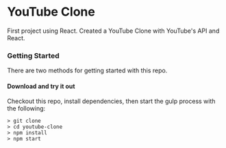 # YouTube Clone

First project using React. Created a YouTube Clone with YouTube's API and React.

### Getting Started

There are two methods for getting started with this repo.

#### Download and try it out
Checkout this repo, install dependencies, then start the gulp process with the following:

```
> git clone
> cd youtube-clone
> npm install
> npm start
```
